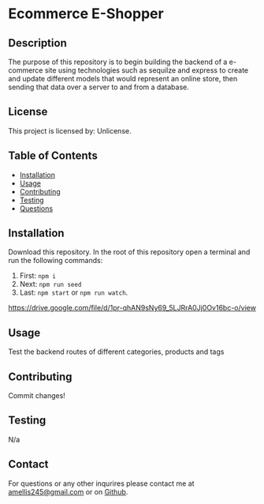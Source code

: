 # **Ecommerce E-Shopper**

## Description

The purpose of this repository is to begin building the backend of a e-commerce site using technologies such as sequilze and express to create and update different models that would represent an online store, then sending that data over a server to and from a database.

## License

This project is licensed by: Unlicense.

## Table of Contents

- [Installation](#installation)
- [Usage](#usage)
- [Contributing](#contributing)
- [Testing](#testing)
- [Questions](#questions)

## Installation

Download this repository. In the root of this repository open a terminal and run the following commands:

1. First: `npm i`
2. Next: `npm run seed`
3. Last: `npm start` or `npm run watch`.

https://drive.google.com/file/d/1pr-qhAN9sNy69_5LJRrA0Jj0Ov16bc-o/view

## Usage

Test the backend routes of different categories, products and tags

## Contributing

Commit changes!

## Testing

N/a

## Contact

For questions or any other inqurires please contact me at amellis245@gmail.com
or on [Github](https://www.github.com/aellis07).
